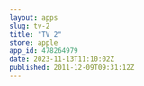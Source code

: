 ```yaml
---
layout: apps
slug: tv-2
title: "TV 2"
store: apple
app_id: 478264979
date: 2023-11-13T11:10:02Z
published: 2011-12-09T09:31:12Z
---
```

